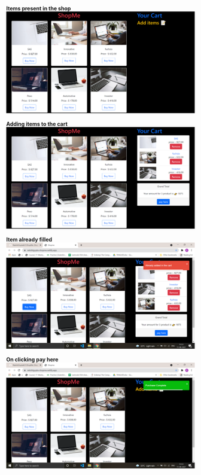 
</br>**Items present in the shop**</br><img width="550" src="https://github.com/RakshitGupta621/ShopMe/blob/main/shopMe/shopMe01.png">
</br></br>**Adding items to the cart**</br><img width="550" src="https://github.com/RakshitGupta621/ShopMe/blob/main/shopMe/shopMe02.png">
</br></br>**Item already filled**</br><img width="550" src="https://github.com/RakshitGupta621/ShopMe/blob/main/shopMe/shopMe03.png">
</br></br>**On clicking pay here**</br><img width="550" src="https://github.com/RakshitGupta621/ShopMe/blob/main/shopMe/shopMe04.png">


